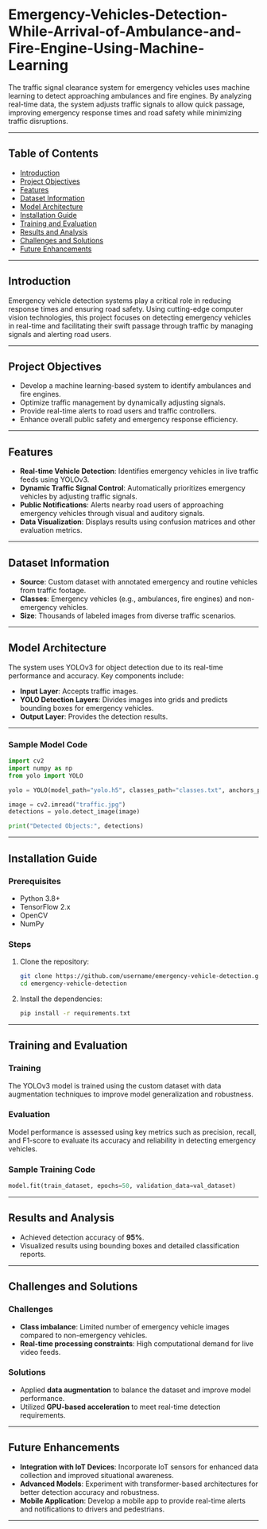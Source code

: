 # Emergency-Vehicles-Detection-While-Arrival-of-Ambulance-and-Fire-Engine-Using-Machine-Learning
The traffic signal clearance system for emergency vehicles uses machine learning to detect approaching ambulances and fire engines. By analyzing real-time data, the system adjusts traffic signals to allow quick passage, improving emergency response times and road safety while minimizing traffic disruptions.

---

## Table of Contents
- [Introduction](#introduction)
- [Project Objectives](#project-objectives)
- [Features](#features)
- [Dataset Information](#dataset-information)
- [Model Architecture](#model-architecture)
- [Installation Guide](#installation-guide)
- [Training and Evaluation](#training-and-evaluation)
- [Results and Analysis](#results-and-analysis)
- [Challenges and Solutions](#challenges-and-solutions)
- [Future Enhancements](#future-enhancements)

---

## Introduction

Emergency vehicle detection systems play a critical role in reducing response times and ensuring road safety. Using cutting-edge computer vision technologies, this project focuses on detecting emergency vehicles in real-time and facilitating their swift passage through traffic by managing signals and alerting road users.

---

## Project Objectives
- Develop a machine learning-based system to identify ambulances and fire engines.
- Optimize traffic management by dynamically adjusting signals.
- Provide real-time alerts to road users and traffic controllers.
- Enhance overall public safety and emergency response efficiency.

---

## Features
- **Real-time Vehicle Detection**: Identifies emergency vehicles in live traffic feeds using YOLOv3.
- **Dynamic Traffic Signal Control**: Automatically prioritizes emergency vehicles by adjusting traffic signals.
- **Public Notifications**: Alerts nearby road users of approaching emergency vehicles through visual and auditory signals.
- **Data Visualization**: Displays results using confusion matrices and other evaluation metrics.

---

## Dataset Information
- **Source**: Custom dataset with annotated emergency and routine vehicles from traffic footage.
- **Classes**: Emergency vehicles (e.g., ambulances, fire engines) and non-emergency vehicles.
- **Size**: Thousands of labeled images from diverse traffic scenarios.

---

## Model Architecture
The system uses YOLOv3 for object detection due to its real-time performance and accuracy. Key components include:
- **Input Layer**: Accepts traffic images.
- **YOLO Detection Layers**: Divides images into grids and predicts bounding boxes for emergency vehicles.
- **Output Layer**: Provides the detection results.

---

### Sample Model Code
```python
import cv2
import numpy as np
from yolo import YOLO

yolo = YOLO(model_path="yolo.h5", classes_path="classes.txt", anchors_path="anchors.txt")

image = cv2.imread("traffic.jpg")
detections = yolo.detect_image(image)

print("Detected Objects:", detections)
```
---

## Installation Guide

### Prerequisites
- Python 3.8+
- TensorFlow 2.x
- OpenCV
- NumPy

### Steps
1. Clone the repository:
   ```bash
   git clone https://github.com/username/emergency-vehicle-detection.git
   cd emergency-vehicle-detection
   ```
2. Install the dependencies:
   ```bash
   pip install -r requirements.txt
   ```

---

## Training and Evaluation

### Training
The YOLOv3 model is trained using the custom dataset with data augmentation techniques to improve model generalization and robustness.

### Evaluation
Model performance is assessed using key metrics such as precision, recall, and F1-score to evaluate its accuracy and reliability in detecting emergency vehicles.

### Sample Training Code
```python
model.fit(train_dataset, epochs=50, validation_data=val_dataset)
```

---

## Results and Analysis
- Achieved detection accuracy of **95%**.
- Visualized results using bounding boxes and detailed classification reports.

---

## Challenges and Solutions

### Challenges
- **Class imbalance**: Limited number of emergency vehicle images compared to non-emergency vehicles.
- **Real-time processing constraints**: High computational demand for live video feeds.

### Solutions
- Applied **data augmentation** to balance the dataset and improve model performance.
- Utilized **GPU-based acceleration** to meet real-time detection requirements.

---

## Future Enhancements
- **Integration with IoT Devices**: Incorporate IoT sensors for enhanced data collection and improved situational awareness.
- **Advanced Models**: Experiment with transformer-based architectures for better detection accuracy and robustness.
- **Mobile Application**: Develop a mobile app to provide real-time alerts and notifications to drivers and pedestrians.

---



